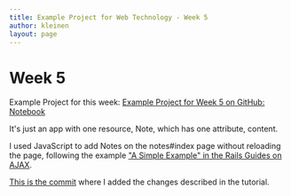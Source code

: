 ```yaml
---
title: Example Project for Web Technology - Week 5
author: kleinen
layout: page
---
```

# Week 5

Example Project for this week:
[Example Project for Week 5 on GitHub: Notebook](https://github.com/media-programming-rails/notebook)

It's just an app with one resource, Note, which has one attribute, content.

I used JavaScript to add Notes on the notes#index page without reloading the page,
following the example ["A Simple Example" in the Rails Guides on AJAX](https://guides.rubyonrails.org/working_with_javascript_in_rails.html#a-simple-example).

[This is the commit](https://github.com/media-programming-rails/notebook/commit/0318b1f97abd8f3cf8314c59372243dba6e5ba93) where I added the changes described in the tutorial.
